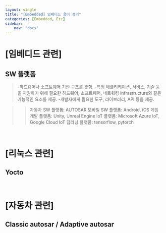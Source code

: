 ```yaml
---
layout: single
title: "[Embedded] 임베디드 용어 정리"
categories: [Embedded, Etc]
sidebar:
    nav: "docs"
---
```


# **[임베디드 관련]**
## SW 플랫폼
> -하드웨어나 소프트웨어 기반 구조를 뜻함. 
> -특정 애플리케이션, 서비스, 기술 등을 지원하기 위해 필요한 하드웨어, 소프트웨어, 네트워킹 infrastructure와 같은 기능적인 요소를 제공.
> -개발자에게 필요한 도구, 라이브러리, API 등을 제공.

>> 자동차 SW 플랫폼: AUTOSAR
>> 모바일 SW 플랫폼: Android, iOS
>> 게임개발 플랫폼: Unity, Unreal Engine
>> IoT 플랫폼: Microsoft Azure IoT, Google Cloud IoT
>> 딥러닝 플랫폼: tensorflow, pytorch

<br/>

# **[리눅스 관련]**
## Yocto

<br/>

# **[자동차 관련]**
## Classic autosar / Adaptive autosar






